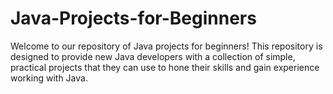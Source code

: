 # Java-Projects-for-Beginners
Welcome to our repository of Java projects for beginners! This repository is designed to provide new Java developers with a collection of simple, practical projects that they can use to hone their skills and gain experience working with Java.
